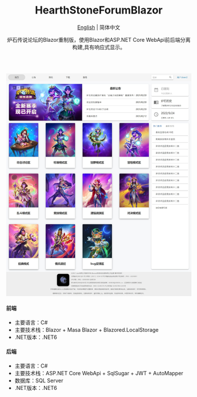 <h1 align="center">HearthStoneForumBlazor</h1>

<div align="center">

[English](./README.en.md) | 简体中文

炉石传说论坛的Blazor重制版，使用Blazor和ASP.NET Core WebApi前后端分离构建,具有响应式显示。

</br>

</br>

![输入图片说明](Images/%E7%BD%91%E9%A1%B5%E6%8D%95%E8%8E%B7_24-9-2022_101824_localhost.jpeg)

</div>

#### 前端

- 主要语言：C#
- 主要技术栈：Blazor + Masa Blazor + Blazored.LocalStorage
- .NET版本：.NET6

#### 后端

- 主要语言：C#
- 主要技术栈：ASP.NET Core WebApi + SqlSugar + JWT + AutoMapper
- 数据库：SQL Server
- .NET版本：.NET6

